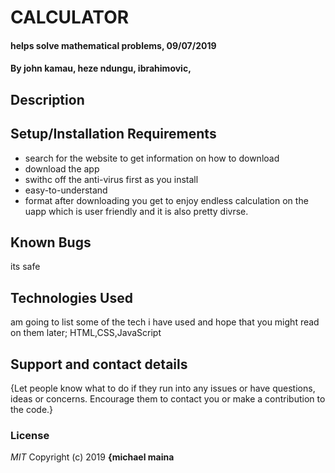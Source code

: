 # CALCULATOR
#### helps solve mathematical problems, 09/07/2019
#### By **john kamau, heze ndungu, ibrahimovic,**
## Description

## Setup/Installation Requirements
* search for the website to get information on how to download
* download the app
* swithc off the anti-virus first as you install
* easy-to-understand
* format
after downloading you get to enjoy endless calculation on the uapp which is user friendly and it is also pretty divrse.
## Known Bugs
its safe
## Technologies Used
am going to list some of the tech i have used and hope that you might read on them later;
HTML,CSS,JavaScript
## Support and contact details
{Let people know what to do if they run into any issues or have questions, ideas or concerns.  Encourage them to contact you or make a contribution to the code.}
### License
*MIT*
Copyright (c) 2019 **{michael maina**
